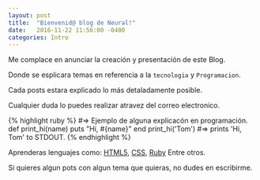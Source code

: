 ```yaml
---
layout: post
title:  "Bienvenid@ blog de Neural!"
date:   2016-11-22 11:56:00 -0400
categories: Intro
---
```

Me complace en anunciar la creación y presentación de este Blog.

Donde se esplicara temas en referencia a la `tecnologia` y `Programacion`.

Cada posts estara explicado lo más detaladamente posible.

Cualquier duda lo puedes realizar atravez del correo electronico.

{% highlight ruby %}
#=> Ejemplo de alguna explicacón en programación.
def print_hi(name)
  puts "Hi, #{name}"
end
print_hi('Tom')
#=> prints 'Hi, Tom' to STDOUT.
{% endhighlight %}

Aprenderas lenguajes como:
[HTML5][html], [CSS][css], [Ruby][ruby] Entre otros.

[ruby]: https://www.ruby-lang.org/es/
[html]: https://es.wikipedia.org/wiki/HTML5
[css]: https://developer.mozilla.org/es/docs/Web/CSS

Si quieres algun pots con algun tema que quieras, no dudes en escribirme.
